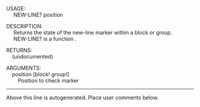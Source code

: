 USAGE:  
&nbsp;&nbsp;&nbsp;&nbsp;&nbsp;NEW-LINE?&nbsp;position&nbsp;  
  
DESCRIPTION:  
&nbsp;&nbsp;&nbsp;&nbsp;&nbsp;Returns&nbsp;the&nbsp;state&nbsp;of&nbsp;the&nbsp;new-line&nbsp;marker&nbsp;within&nbsp;a&nbsp;block&nbsp;or&nbsp;group.  
&nbsp;&nbsp;&nbsp;&nbsp;&nbsp;NEW-LINE?&nbsp;is&nbsp;a&nbsp;function&nbsp;.  
  
RETURNS:  
&nbsp;&nbsp;&nbsp;&nbsp;(undocumented)  
  
ARGUMENTS:  
&nbsp;&nbsp;&nbsp;&nbsp;position&nbsp;[block!&nbsp;group!]  
&nbsp;&nbsp;&nbsp;&nbsp;&nbsp;&nbsp;&nbsp;&nbsp;Position&nbsp;to&nbsp;check&nbsp;marker  
___
Above this line is autogenerated. Place user comments below.